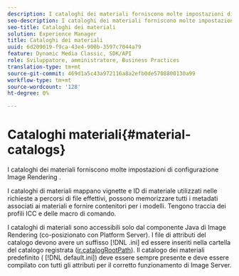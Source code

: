 ```yaml
---
description: I cataloghi dei materiali forniscono molte impostazioni di configurazione Image Rendering .
seo-description: I cataloghi dei materiali forniscono molte impostazioni di configurazione Image Rendering .
seo-title: Cataloghi dei materiali
solution: Experience Manager
title: Cataloghi dei materiali
uuid: 6d209019-f9ca-43e4-900b-3597c7044a79
feature: Dynamic Media Classic, SDK/API
role: Sviluppatore, amministratore, Business Practices
translation-type: tm+mt
source-git-commit: 469d1a5c43a972116a8a2efb0de5708800130a99
workflow-type: tm+mt
source-wordcount: '128'
ht-degree: 0%

---
```



# Cataloghi materiali{#material-catalogs}

I cataloghi dei materiali forniscono molte impostazioni di configurazione Image Rendering .

I cataloghi di materiali mappano vignette e ID di materiale utilizzati nelle richieste a percorsi di file effettivi, possono memorizzare tutti i metadati associati ai materiali e fornire contenitori per i modelli. Tengono traccia dei profili ICC e delle macro di comando.

I cataloghi di materiali sono accessibili solo dal componente Java di Image Rendering (co-posizionato con Platform Server). I file di attributi del catalogo devono avere un suffisso [!DNL .ini] ed essere inseriti nella cartella del catalogo registrata ([ir.catalogRootPath](../../../../../../ir-api/server-admin/image-rendering-api-ref/c-ir-server-administration/c-ir-configuration-settings-reference/c-ir-catalog-folder.md#concept-1c1d308112054bb99e3895c3fb8ca5f7)). Il catalogo dei materiali predefinito ( [!DNL default.ini]) deve essere sempre presente e deve essere compilato con tutti gli attributi per il corretto funzionamento di Image Server.
